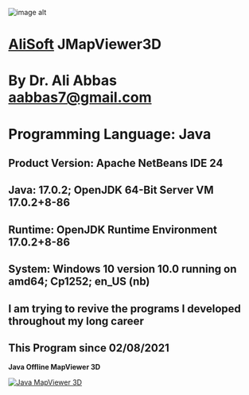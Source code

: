 ![image alt](https://github.com/aabbas77-web/AliSoft/blob/main/AliSoft128Transparent.png)
# [AliSoft](https://hodhods.com) JMapViewer3D
# By Dr. Ali Abbas aabbas7@gmail.com
# Programming Language: Java
## Product Version: Apache NetBeans IDE 24
## Java: 17.0.2; OpenJDK 64-Bit Server VM 17.0.2+8-86
## Runtime: OpenJDK Runtime Environment 17.0.2+8-86
## System: Windows 10 version 10.0 running on amd64; Cp1252; en_US (nb)
## I am trying to revive the programs I developed throughout my long career
## This Program since 02/08/2021

**Java Offline MapViewer 3D**

[![Java MapViewer 3D](https://github.com/aabbas77-web/JMapViewer3D/releases/download/FirstRelease/JMapViewer3DVideo.png)](https://www.youtube.com/watch?v=WOGnmRB0ZiA)



